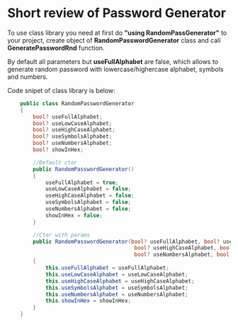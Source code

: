 <H1>Short review of Password Generator</H1> 


 
To use class library you need at first do <b>"using RandomPassGenerator"</b> to your project, create object of <b>RandomPasswordGenerator</b> class and call <b>GeneratePasswordRnd</b> function. 


 
By default all parameters but <b>useFullAlphabet</b> are false, which allows to generate random password with lowercase/highercase alphabet, symbols and numbers. 

Code snipet of class library is below: 


```C# 
    public class RandomPasswordGenerator
    {
        bool? useFullAlphabet;
        bool? useLowCaseAlphabet;
        bool? useHighCaseAlphabet;
        bool? useSymbolsAlphabet;
        bool? useNumbersAlphabet;
        bool? showInHex;

        //Default ctor
        public RandomPasswordGenerator()
        {
            useFullAlphabet = true;
            useLowCaseAlphabet = false;
            useHighCaseAlphabet = false;
            useSymbolsAlphabet = false;
            useNumbersAlphabet = false;
            showInHex = false;         
        }

        //Ctor with params
        public RandomPasswordGenerator(bool? useFullAlphabet, bool? useLowCaseAlphabet, 
                                        bool? useHighCaseAlphabet, bool? useSymbolsAlphabet, 
                                        bool? useNumbersAlphabet, bool? showInHex)
        {
            this.useFullAlphabet = useFullAlphabet;
            this.useLowCaseAlphabet = useLowCaseAlphabet;
            this.useHighCaseAlphabet = useHighCaseAlphabet;
            this.useSymbolsAlphabet = useSymbolsAlphabet;
            this.useNumbersAlphabet = useNumbersAlphabet;
            this.showInHex = showInHex;
        }
    }

```